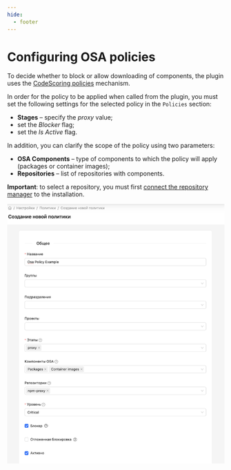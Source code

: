 ```yaml
---
hide:
  - footer
---
```

# Configuring OSA policies

To decide whether to block or allow downloading of components, the plugin uses the [CodeScoring policies](/on-premise/how-to/policies.en) mechanism.

In order for the policy to be applied when called from the plugin, you must set the following settings for the selected policy in the `Policies` section:

- **Stages** – specify the *proxy* value;
- set the *Blocker* flag;
- set the *Is Active* flag.

In addition, you can clarify the scope of the policy using two parameters:

- **OSA Components** – type of components to which the policy will apply (packages or container images);
- **Repositories** – list of repositories with components.

**Important**: to select a repository, you must first [connect the repository manager](/osa/repo-managers.en) to the installation.

![Policy settings example](/assets/img/osa/policy_settings_example.png)
